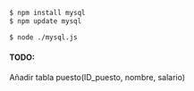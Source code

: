 ``` sh
$ npm install mysql
$ npm update mysql
```

```sh
$ node ./mysql.js
```

#### TODO:
Añadir tabla puesto(ID_puesto, nombre, salario)